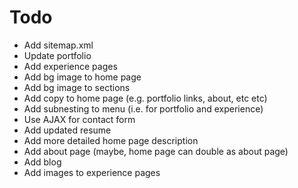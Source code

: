 # Todo

- Add sitemap.xml
- Update portfolio
- Add experience pages
- Add bg image to home page
- Add bg image to sections
- Add copy to home page (e.g. portfolio links, about, etc etc)
- Add subnesting to menu (i.e. for portfolio and experience)
- Use AJAX for contact form
- Add updated resume
- Add more detailed home page description
- Add about page (maybe, home page can double as about page)
- Add blog
- Add images to experience pages